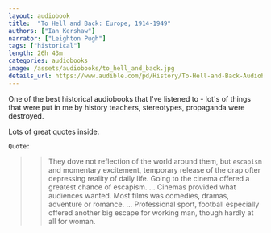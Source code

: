 ```yaml
---
layout: audiobook
title:  "To Hell and Back: Europe, 1914-1949"
authors: ["Ian Kershaw"]
narrator: ["Leighton Pugh"]
tags: ["historical"]
length: 26h 43m
categories: audiobooks
image: /assets/audiobooks/to_hell_and_back.jpg
details_url: https://www.audible.com/pd/History/To-Hell-and-Back-Audiobook/B017RTQ6YK
---
```


One of the best historical audiobooks that I've listened to - lot's of things that were put in me by history teachers, stereotypes, propaganda were destroyed.

Lots of great quotes inside.

`Quote:` 
>> They dove not reflection of the world around them, but `escapism` and momentary excitement, temporary release of the drap ofter depressing reality of daily life. Going to the cinema offered a greatest chance of escapism. ... Cinemas provided what audiences wanted. Most films was comedies, dramas, adventure or romance. ... Professional sport, football especially offered another big escape for working man, though hardly at all for woman.  
